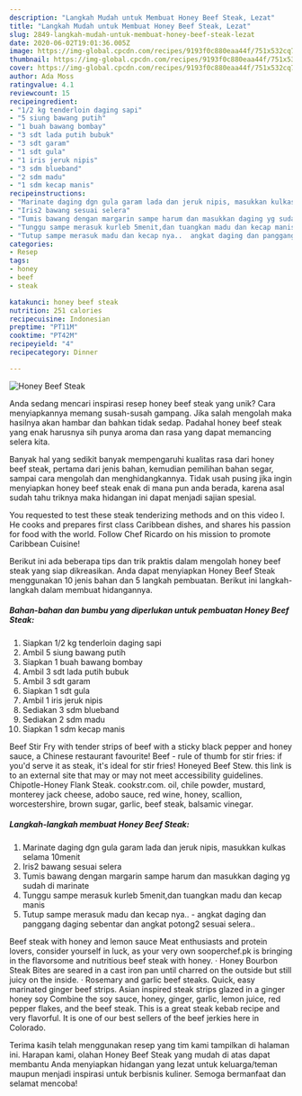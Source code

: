 ```yaml
---
description: "Langkah Mudah untuk Membuat Honey Beef Steak, Lezat"
title: "Langkah Mudah untuk Membuat Honey Beef Steak, Lezat"
slug: 2849-langkah-mudah-untuk-membuat-honey-beef-steak-lezat
date: 2020-06-02T19:01:36.005Z
image: https://img-global.cpcdn.com/recipes/9193f0c880eaa44f/751x532cq70/honey-beef-steak-foto-resep-utama.jpg
thumbnail: https://img-global.cpcdn.com/recipes/9193f0c880eaa44f/751x532cq70/honey-beef-steak-foto-resep-utama.jpg
cover: https://img-global.cpcdn.com/recipes/9193f0c880eaa44f/751x532cq70/honey-beef-steak-foto-resep-utama.jpg
author: Ada Moss
ratingvalue: 4.1
reviewcount: 15
recipeingredient:
- "1/2 kg tenderloin daging sapi"
- "5 siung bawang putih"
- "1 buah bawang bombay"
- "3 sdt lada putih bubuk"
- "3 sdt garam"
- "1 sdt gula"
- "1 iris jeruk nipis"
- "3 sdm blueband"
- "2 sdm madu"
- "1 sdm kecap manis"
recipeinstructions:
- "Marinate daging dgn gula garam lada dan jeruk nipis, masukkan kulkas selama 10menit"
- "Iris2 bawang sesuai selera"
- "Tumis bawang dengan margarin sampe harum dan masukkan daging yg sudah di marinate"
- "Tunggu sampe merasuk kurleb 5menit,dan tuangkan madu dan kecap manis"
- "Tutup sampe merasuk madu dan kecap nya..  angkat daging dan panggang daging sebentar dan angkat potong2 sesuai selera.."
categories:
- Resep
tags:
- honey
- beef
- steak

katakunci: honey beef steak 
nutrition: 251 calories
recipecuisine: Indonesian
preptime: "PT11M"
cooktime: "PT42M"
recipeyield: "4"
recipecategory: Dinner

---
```



![Honey Beef Steak](https://img-global.cpcdn.com/recipes/9193f0c880eaa44f/751x532cq70/honey-beef-steak-foto-resep-utama.jpg)

Anda sedang mencari inspirasi resep honey beef steak yang unik? Cara menyiapkannya memang susah-susah gampang. Jika salah mengolah maka hasilnya akan hambar dan bahkan tidak sedap. Padahal honey beef steak yang enak harusnya sih punya aroma dan rasa yang dapat memancing selera kita.

Banyak hal yang sedikit banyak mempengaruhi kualitas rasa dari honey beef steak, pertama dari jenis bahan, kemudian pemilihan bahan segar, sampai cara mengolah dan menghidangkannya. Tidak usah pusing jika ingin menyiapkan honey beef steak enak di mana pun anda berada, karena asal sudah tahu triknya maka hidangan ini dapat menjadi sajian spesial.

You requested to test these steak tenderizing methods and on this video I. He cooks and prepares first class Caribbean dishes, and shares his passion for food with the world. Follow Chef Ricardo on his mission to promote Caribbean Cuisine!


Berikut ini ada beberapa tips dan trik praktis dalam mengolah honey beef steak yang siap dikreasikan. Anda dapat menyiapkan Honey Beef Steak menggunakan 10 jenis bahan dan 5 langkah pembuatan. Berikut ini langkah-langkah dalam membuat hidangannya.

<!--inarticleads1-->

##### Bahan-bahan dan bumbu yang diperlukan untuk pembuatan Honey Beef Steak:

1. Siapkan 1/2 kg tenderloin daging sapi
1. Ambil 5 siung bawang putih
1. Siapkan 1 buah bawang bombay
1. Ambil 3 sdt lada putih bubuk
1. Ambil 3 sdt garam
1. Siapkan 1 sdt gula
1. Ambil 1 iris jeruk nipis
1. Sediakan 3 sdm blueband
1. Sediakan 2 sdm madu
1. Siapkan 1 sdm kecap manis


Beef Stir Fry with tender strips of beef with a sticky black pepper and honey sauce, a Chinese restaurant favourite! Beef - rule of thumb for stir fries: if you&#39;d serve it as steak, it&#39;s ideal for stir fries! Honeyed Beef Stew. this link is to an external site that may or may not meet accessibility guidelines. Chipotle-Honey Flank Steak. cookstr.com. oil, chile powder, mustard, monterey jack cheese, adobo sauce, red wine, honey, scallion, worcestershire, brown sugar, garlic, beef steak, balsamic vinegar. 

<!--inarticleads2-->

##### Langkah-langkah membuat Honey Beef Steak:

1. Marinate daging dgn gula garam lada dan jeruk nipis, masukkan kulkas selama 10menit
1. Iris2 bawang sesuai selera
1. Tumis bawang dengan margarin sampe harum dan masukkan daging yg sudah di marinate
1. Tunggu sampe merasuk kurleb 5menit,dan tuangkan madu dan kecap manis
1. Tutup sampe merasuk madu dan kecap nya..  - angkat daging dan panggang daging sebentar dan angkat potong2 sesuai selera..


Beef steak with honey and lemon sauce Meat enthusiasts and protein lovers, consider yourself in luck, as your very own sooperchef.pk is bringing in the flavorsome and nutritious beef steak with honey. · Honey Bourbon Steak Bites are seared in a cast iron pan until charred on the outside but still juicy on the inside. · Rosemary and garlic beef steaks. Quick, easy marinated ginger beef strips. Asian inspired steak strips glazed in a ginger honey soy Combine the soy sauce, honey, ginger, garlic, lemon juice, red pepper flakes, and the beef steak. This is a great steak kebab recipe and very flavorful. It is one of our best sellers of the beef jerkies here in Colorado. 

Terima kasih telah menggunakan resep yang tim kami tampilkan di halaman ini. Harapan kami, olahan Honey Beef Steak yang mudah di atas dapat membantu Anda menyiapkan hidangan yang lezat untuk keluarga/teman maupun menjadi inspirasi untuk berbisnis kuliner. Semoga bermanfaat dan selamat mencoba!
